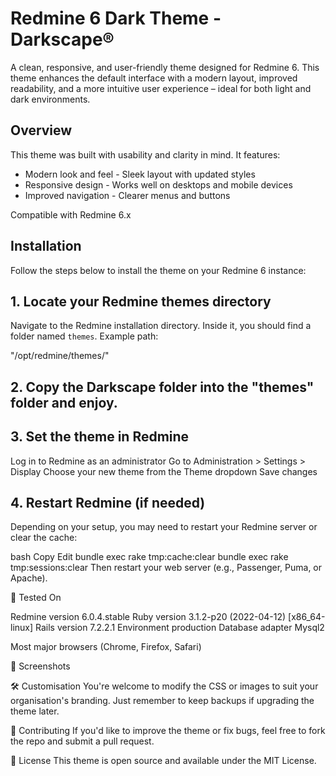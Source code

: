 # Redmine 6 Dark Theme - Darkscape®

A clean, responsive, and user-friendly theme designed for Redmine 6. This theme enhances the default interface with a modern layout, improved readability, and a more intuitive user experience – ideal for both light and dark environments.

## Overview

This theme was built with usability and clarity in mind. It features:

- Modern look and feel - Sleek layout with updated styles
- Responsive design - Works well on desktops and mobile devices
- Improved navigation - Clearer menus and buttons

Compatible with Redmine 6.x

## Installation

Follow the steps below to install the theme on your Redmine 6 instance:

## 1. Locate your Redmine themes directory

Navigate to the Redmine installation directory. Inside it, you should find a folder named `themes`. Example path:

"/opt/redmine/themes/"

## 2. Copy the Darkscape folder into the "themes" folder and enjoy.


## 3. Set the theme in Redmine
Log in to Redmine as an administrator
Go to Administration > Settings > Display
Choose your new theme from the Theme dropdown
Save changes

## 4. Restart Redmine (if needed)
Depending on your setup, you may need to restart your Redmine server or clear the cache:

bash
Copy
Edit
bundle exec rake tmp:cache:clear
bundle exec rake tmp:sessions:clear
Then restart your web server (e.g., Passenger, Puma, or Apache).

🧪 Tested On

  Redmine version                6.0.4.stable
  Ruby version                   3.1.2-p20 (2022-04-12) [x86_64-linux]
  Rails version                  7.2.2.1
  Environment                    production
  Database adapter               Mysql2

Most major browsers (Chrome, Firefox, Safari)

📸 Screenshots

🛠 Customisation
You're welcome to modify the CSS or images to suit your organisation's branding. Just remember to keep backups if upgrading the theme later.

🤝 Contributing
If you'd like to improve the theme or fix bugs, feel free to fork the repo and submit a pull request.

📄 License
This theme is open source and available under the MIT License.
